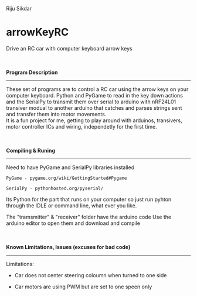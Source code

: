 Riju Sikdar
# arrowKeyRC
Drive an RC car with computer keyboard arrow keys 

<br><br>
<b>Program Description</b>
<hr>
These set of programs are to control a RC car using the arrow keys on your computer keyboard. Python and PyGame to read in the key down actions and the SerialPy to transmit them over serial to arduino with  nRF24L01 transiver modual to another arduino that catches and parses strings sent and transfer them into motor movements.  
<br>
It is a fun project for me, getting to play around with arduinos, transivers, motor controller ICs and wiring, independetly for the first time. 
 
 

<br><br>
<b>Compiling & Runing</b>
<hr>
Need to have PyGame and SerialPy libraries installed

	PyGame - pygame.org/wiki/GettingStarted#Pygame 
  
	SerialPy - pythonhosted.org/pyserial/
 
 Its Python for the part that runs on your computer so just run pyhton through the IDLE or command line, what ever you like. 
 
 
 The "tramsmitter" & "receiver" folder have the arduino code Use the arduino editor to open them and download and compile
 


<br><br>
<b>Known Limitations, Issues (excuses for bad code)</b>
<hr>
 Limitations:<br>
 
  - Car does not center steering coloumn when turned to one side
  
  - Car motors are using PWM but are set to one speen only 
	
	

	
